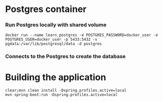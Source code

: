 # Postgres container 

### Run Postgres locally with shared volume
```
docker run --name learn_postgres -e POSTGRES_PASSWORD=docker_user -e POSTGRES_USER=docker_user -p 5433:5432 -v pgdata:/var/lib/postgresql/data -d postgres
```

### Connects to the Postgres to create the database

# Building the application

```
clear;mvn clean install -Dspring.profiles.active=local
mvn spring-boot:run -Dspring.profiles.active=local
```